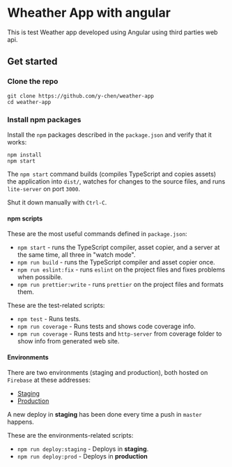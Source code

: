 # Wheather App with angular

This is test Weather app developed using Angular using third parties web api.

## Get started

### Clone the repo

```shell
git clone https://github.com/y-chen/weather-app
cd weather-app
```

### Install npm packages

Install the `npm` packages described in the `package.json` and verify that it works:

```shell
npm install
npm start
```

The `npm start` command builds (compiles TypeScript and copies assets) the application into `dist/`, watches for changes to the source files, and runs `lite-server` on port `3000`.

Shut it down manually with `Ctrl-C`.

#### npm scripts

These are the most useful commands defined in `package.json`:

* `npm start` - runs the TypeScript compiler, asset copier, and a server at the same time, all three in "watch mode".
* `npm run build` - runs the TypeScript compiler and asset copier once.
* `npm run eslint:fix` - runs `eslint` on the project files and fixes problems when possibile.
* `npm run prettier:write` - runs `prettier` on the project files and formats them.

These are the test-related scripts:

* `npm test` - Runs tests.
* `npm run coverage` - Runs tests and shows code coverage info.
* `npm run coverage` - Runs tests and `http-server` from coverage folder to show info from generated web site.

#### Environments

There are two environments (staging and production), both hosted on `Firebase` at these addresses:

* [Staging](https://ng-weather-app-staging.web.app)
* [Production](https://ng-weather-app-prod.web.app)

A new deploy in **staging** has been done every time a push in `master` happens.

These are the environments-related scripts:

* `npm run deploy:staging` - Deploys in **staging**.
* `npm run deploy:prod` - Deploys in **production**
